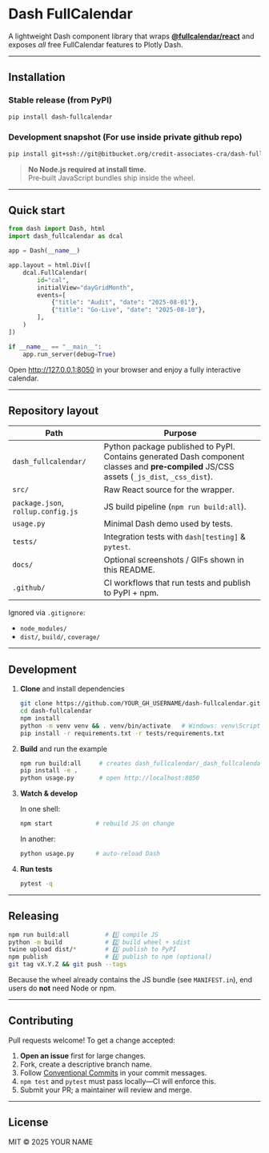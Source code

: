 # Dash FullCalendar

A lightweight Dash component library that wraps **[@fullcalendar/react](https://fullcalendar.io/docs/react)** and exposes *all* free FullCalendar features to Plotly Dash.

---

## Installation

### Stable release (from PyPI)

```bash
pip install dash-fullcalendar
```

### Development snapshot (For use inside private github repo)

```bash
pip install git+ssh://git@bitbucket.org/credit-associates-cra/dash-fullcalendar.git
```

> **No Node.js required at install time.**  
> Pre‑built JavaScript bundles ship inside the wheel.

---

## Quick start

```python
from dash import Dash, html
import dash_fullcalendar as dcal

app = Dash(__name__)

app.layout = html.Div([
    dcal.FullCalendar(
        id="cal",
        initialView="dayGridMonth",
        events=[
            {"title": "Audit", "date": "2025-08-01"},
            {"title": "Go‑Live", "date": "2025-08-10"},
        ],
    )
])

if __name__ == "__main__":
    app.run_server(debug=True)
```

Open <http://127.0.0.1:8050> in your browser and enjoy a fully interactive calendar.

---

## Repository layout

| Path | Purpose |
|------|---------|
| `dash_fullcalendar/` | Python package published to PyPI. Contains generated Dash component classes and **pre‑compiled** JS/CSS assets (`_js_dist`, `_css_dist`). |
| `src/` | Raw React source for the wrapper. |
| `package.json`, `rollup.config.js` | JS build pipeline (`npm run build:all`). |
| `usage.py` | Minimal Dash demo used by tests. |
| `tests/` | Integration tests with `dash[testing]` & `pytest`. |
| `docs/` | Optional screenshots / GIFs shown in this README. |
| `.github/` | CI workflows that run tests and publish to PyPI + npm. |

Ignored via `.gitignore`:

* `node_modules/`
* `dist/`, `build/`, `coverage/`

---

## Development

1. **Clone** and install dependencies

   ```bash
   git clone https://github.com/YOUR_GH_USERNAME/dash-fullcalendar.git
   cd dash-fullcalendar
   npm install
   python -m venv venv && . venv/bin/activate   # Windows: venv\Scripts\activate
   pip install -r requirements.txt -r tests/requirements.txt
   ```

2. **Build** and run the example

   ```bash
   npm run build:all     # creates dash_fullcalendar/_dash_fullcalendar*.js
   pip install -e .
   python usage.py       # open http://localhost:8050
   ```

3. **Watch & develop**

   In one shell:

   ```bash
   npm start            # rebuild JS on change
   ```

   In another:

   ```bash
   python usage.py      # auto‑reload Dash
   ```

4. **Run tests**

   ```bash
   pytest -q
   ```

---

## Releasing

```bash
npm run build:all          # 1️⃣ compile JS
python -m build            # 2️⃣ build wheel + sdist
twine upload dist/*        # 3️⃣ publish to PyPI
npm publish                # 4️⃣ publish to npm (optional)
git tag vX.Y.Z && git push --tags
```

Because the wheel already contains the JS bundle (see `MANIFEST.in`), end users do **not** need Node or npm.

---

## Contributing

Pull requests welcome!  To get a change accepted:

1. **Open an issue** first for large changes.
2. Fork, create a descriptive branch name.
3. Follow [Conventional Commits](https://www.conventionalcommits.org/) in your commit messages.
4. `npm test` and `pytest` must pass locally—CI will enforce this.
5. Submit your PR; a maintainer will review and merge.

---

## License

MIT © 2025 YOUR NAME
